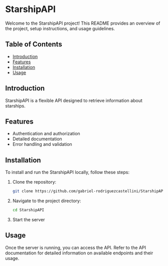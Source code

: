 # StarshipAPI

Welcome to the StarshipAPI project! This README provides an overview of the project, setup instructions, and usage guidelines.

## Table of Contents

- [Introduction](#introduction)
- [Features](#features)
- [Installation](#installation)
- [Usage](#usage)

## Introduction

StarshipAPI is a flexible API designed to retrieve information about starships.

## Features

- Authentication and authorization
- Detailed documentation
- Error handling and validation

## Installation

To install and run the StarshipAPI locally, follow these steps:

1. Clone the repository:
   ```bash
   git clone https://github.com/gabriel-rodriguezcastellini/StarshipAPI.git
   ```
2. Navigate to the project directory:
   ```bash
   cd StarshipAPI
   ```
3. Start the server

## Usage

Once the server is running, you can access the API. Refer to the API documentation for detailed information on available endpoints and their usage.
